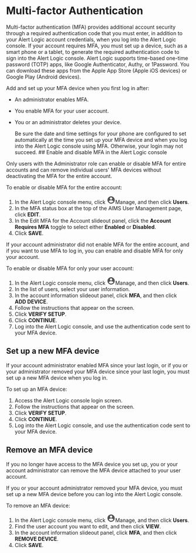 # Multi-factor Authentication

Multi-factor authentication (MFA) provides additional account security through a required authentication code that you must enter, in addition to your Alert Logic account credentials, when you log into the Alert Logic console. If your account requires MFA, you must set up a device, such as a smart phone or a tablet, to generate the required authentication code to sign into the Alert Logic console. Alert Logic supports time-based one-time password (TOTP) apps, like Google Authenticator, Authy, or 1Password. You can download these apps from the Apple App Store (Apple iOS devices) or Google Play (Android devices).

Add and set up your MFA device when you first log in after:

* An administrator enables MFA.
* You enable MFA for your user account.
* You or an administrator deletes your device.

    Be sure the date and time settings for your phone are configured to set automatically at the time you set up your MFA device and when you log into the Alert Logic console using MFA. Otherwise, your login may not succeed.     ## Enable and disable MFA in the Alert Logic console

Only users with the Administrator role can enable or disable MFA for entire accounts and can remove individual users' MFA devices without deactivating the MFA for the entire account.

To enable or disable MFA for the entire account:

1. In the Alert Logic console menu, click ![](../Resources/Images/dashboard/manage-icon.png)Manage, and then click **Users**.
2. In the MFA status box at the top of the AIMS User Management page, click **EDIT**.
3. In the Edit MFA for the Account slideout panel, click the **Account Requires MFA** toggle to select either **Enabled** or **Disabled**.
4. Click **SAVE**.

If your account administrator did not enable MFA for the entire account, and if you want to use MFA to log in, you can enable and disable MFA for only your account.

To enable or disable MFA for only your user account:

1. In the Alert Logic console menu, click ![](../Resources/Images/dashboard/manage-icon.png)Manage, and then click **Users**.
2. In the list of users, select your user information.
3. In the account information slideout panel, click **MFA**, and then click **ADD DEVICE**.
4. Follow the instructions that appear on the screen.
5. Click **VERIFY SETUP**.
6. Click **CONTINUE**.
7. Log into the Alert Logic console, and use the authentication code sent to your MFA device.

## Set up a new MFA device

If your account administrator enabled MFA since your last login, or if you or your administrator removed your MFA device since your last login, you must set up a new MFA device when you log in.

To set up an MFA device:

1. Access the Alert Logic console login screen.
2. Follow the instructions that appear on the screen.
3. Click **VERIFY SETUP**.
4. Click **CONTINUE**.
5. Log into the Alert Logic console, and use the authentication code sent to your MFA device.

## Remove an MFA device

If you no longer have access to the MFA device you set up, you or your account administrator can remove the MFA device attached to your user account.

If you or your account administrator removed your MFA device, you must set up a new MFA device before you can log into the Alert Logic console.

To remove an MFA device:

1. In the Alert Logic console menu, click ![](../Resources/Images/dashboard/manage-icon.png)Manage, and then click **Users**.
2. Find the user account you want to edit, and then click **VIEW**.
3. In the account information slideout panel, click **MFA**, and then click **REMOVE DEVICE**.
4. Click **SAVE**.
